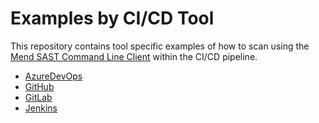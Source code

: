 # Examples by CI/CD Tool
This repository contains tool specific examples of how to scan using the [Mend SAST Command Line Client](https://docs.mend.io/bundle/mend_sast/page/command_line_client.html) within the CI/CD pipeline.

* [AzureDevOps](azure-pipelines-mend_sast.yml)
* [GitHub](github-mend_sast.yml)
* [GitLab](gitlab-mend_sast.yml)
* [Jenkins](jenkins-mend_sast.yml)